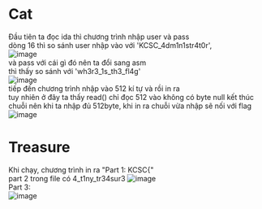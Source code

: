 # Cat
Đầu tiên ta đọc ida thì chương trình nhập user và pass  
dòng 16 thì so sánh user nhập vào với 'KCSC_4dm1n1str4t0r',  
![image](https://user-images.githubusercontent.com/111769169/218703859-3bb5da40-4884-4bca-9781-bfcb29534857.png)  
và pass với cái gì đó nên ta đổi sang asm  
thì thấy so sánh với 'wh3r3_1s_th3_fl4g'  
![image](https://user-images.githubusercontent.com/111769169/218703964-427cc7ca-9cba-4e04-9e49-a6081952d460.png)  
tiếp đến chương trình nhập vào 512 kí tự và rồi in ra  
tuy nhiên ở đây ta thấy read() chỉ đọc 512 vào không có byte null kết thúc chuỗi nên khi ta nhập đủ 512byte, khi in ra chuỗi vừa nhập sẽ nối với flag  
![image](https://user-images.githubusercontent.com/111769169/218704309-87c3547e-094f-4755-a25e-597f3ef182ab.png)  

# Treasure
Khi chạy, chương trình in ra "Part 1: KCSC{"   
  part 2 trong file có 4_t1ny_tr34sur3
![image](https://user-images.githubusercontent.com/111769169/218707107-5bf79c9b-da19-4b24-9b74-0f88906b4332.png)  
  Part 3:  
  ![image](https://user-images.githubusercontent.com/111769169/218707541-b041dfa3-0ecf-4c9f-9734-1816f22a3d41.png)
  

